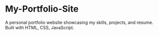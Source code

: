 # My-Portfolio-Site
A personal portfolio website showcasing my skills, projects, and resume. Built with HTML, CSS, JavaScript.
